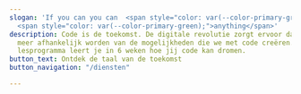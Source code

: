 ```yaml
---
slogan: 'If you can you can  <span style="color: var(--color-primary-green);">code</span>do
  <span style="color: var(--color-primary-green);">anything</span>'
description: Code is de toekomst. De digitale revolutie zorgt ervoor dat we meer en
  meer afhankelijk worden van de mogelijkheden die we met code creëren. Ons toegankelijke
  lesprogramma leert je in 6 weken hoe jij code kan dromen.
button_text: Ontdek de taal van de toekomst
button_navigation: "/diensten"

---
```


